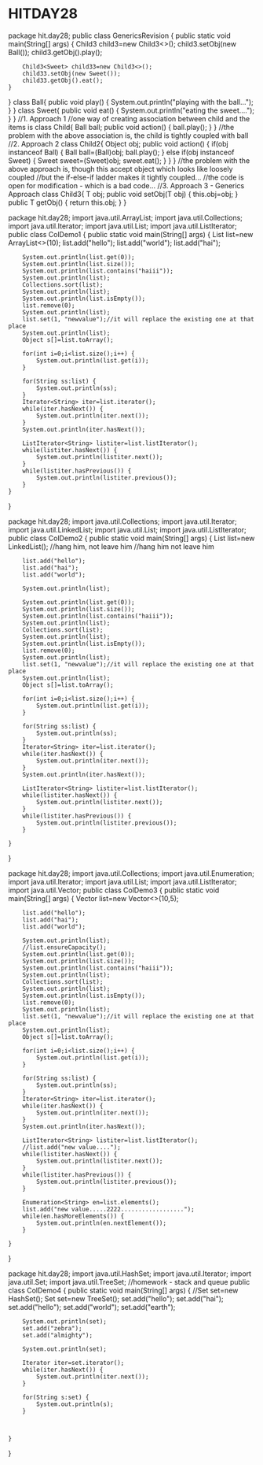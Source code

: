 # HITDAY28

package hit.day28;
public class GenericsRevision {
	public static void main(String[] args) {
		Child3<Ball> child3=new Child3<>();
		child3.setObj(new Ball());
		child3.getObj().play();
		
		Child3<Sweet> child33=new Child3<>();
		child33.setObj(new Sweet());
		child33.getObj().eat();
	}
}
class Ball{
	public void play() {
		System.out.println("playing with the ball...");
	}
}
class Sweet{
	public void eat() {
		System.out.println("eating the sweet....");
	}
}
//1. Approach 1
//one way of creating association between child and the items is
class Child{
	Ball ball;
	public void action() {
		ball.play();
	}
}
//the problem with the above association is, the child is tightly coupled with ball
//2. Approach 2
class Child2{
	Object obj;
	public void action() {
		if(obj instanceof Ball) {
			Ball ball=(Ball)obj;
			ball.play();
		}
		else if(obj instanceof Sweet) {
			Sweet sweet=(Sweet)obj;
			sweet.eat();
		}
	}
}
//the problem with the above approach is, though this accept object which looks like loosely coupled
//but the if-else-if ladder makes it tightly coupled...
//the code is open for modification - which is a bad code...
//3. Approach 3  - Generics Approach
class Child3<T>{
	T obj;
	public void setObj(T obj) {
		this.obj=obj;
	}
	public T getObj() {
		return this.obj;
	}
}
  
  package hit.day28;
import java.util.ArrayList;
import java.util.Collections;
import java.util.Iterator;
import java.util.List;
import java.util.ListIterator;
public class ColDemo1 {
	public static void main(String[] args) {
		List<String> list=new ArrayList<>(10);
		list.add("hello");
		list.add("world");
		list.add("hai");
		
		System.out.println(list.get(0));
		System.out.println(list.size());
		System.out.println(list.contains("haiii"));
		System.out.println(list);
		Collections.sort(list);
		System.out.println(list);
		System.out.println(list.isEmpty());
		list.remove(0);
		System.out.println(list);
		list.set(1, "newvalue");//it will replace the existing one at that place
		System.out.println(list);
		Object s[]=list.toArray();
		
		for(int i=0;i<list.size();i++) {
			System.out.println(list.get(i));
		}
		
		for(String ss:list) {
			System.out.println(ss);
		}
		Iterator<String> iter=list.iterator();
		while(iter.hasNext()) {
			System.out.println(iter.next());
		}
		System.out.println(iter.hasNext());
		
		ListIterator<String> listiter=list.listIterator();
		while(listiter.hasNext()) {
			System.out.println(listiter.next());
		}
		while(listiter.hasPrevious()) {
			System.out.println(listiter.previous());
		}
	}
}
  
  package hit.day28;
import java.util.Collections;
import java.util.Iterator;
import java.util.LinkedList;
import java.util.List;
import java.util.ListIterator;
public class ColDemo2 {
	public static void main(String[] args) {
		List<String> list=new LinkedList<String>();
		//hang him, not leave him
		//hang him not leave him
		
		list.add("hello");
		list.add("hai");
		list.add("world");
		
		System.out.println(list);
		
		System.out.println(list.get(0));
		System.out.println(list.size());
		System.out.println(list.contains("haiii"));
		System.out.println(list);
		Collections.sort(list);
		System.out.println(list);
		System.out.println(list.isEmpty());
		list.remove(0);
		System.out.println(list);
		list.set(1, "newvalue");//it will replace the existing one at that place
		System.out.println(list);
		Object s[]=list.toArray();
		
		for(int i=0;i<list.size();i++) {
			System.out.println(list.get(i));
		}
		
		for(String ss:list) {
			System.out.println(ss);
		}
		Iterator<String> iter=list.iterator();
		while(iter.hasNext()) {
			System.out.println(iter.next());
		}
		System.out.println(iter.hasNext());
		
		ListIterator<String> listiter=list.listIterator();
		while(listiter.hasNext()) {
			System.out.println(listiter.next());
		}
		while(listiter.hasPrevious()) {
			System.out.println(listiter.previous());
		}
		
	}
}
  
  package hit.day28;
import java.util.Collections;
import java.util.Enumeration;
import java.util.Iterator;
import java.util.List;
import java.util.ListIterator;
import java.util.Vector;
public class ColDemo3 {
	public static void main(String[] args) {
		Vector<String> list=new Vector<>(10,5);
		
		list.add("hello");
		list.add("hai");
		list.add("world");
		
		System.out.println(list);
		//list.ensureCapacity();
		System.out.println(list.get(0));
		System.out.println(list.size());
		System.out.println(list.contains("haiii"));
		System.out.println(list);
		Collections.sort(list);
		System.out.println(list);
		System.out.println(list.isEmpty());
		list.remove(0);
		System.out.println(list);
		list.set(1, "newvalue");//it will replace the existing one at that place
		System.out.println(list);
		Object s[]=list.toArray();
		
		for(int i=0;i<list.size();i++) {
			System.out.println(list.get(i));
		}
		
		for(String ss:list) {
			System.out.println(ss);
		}
		Iterator<String> iter=list.iterator();
		while(iter.hasNext()) {
			System.out.println(iter.next());
		}
		System.out.println(iter.hasNext());
		
		ListIterator<String> listiter=list.listIterator();
		//list.add("new value....");
		while(listiter.hasNext()) {
			System.out.println(listiter.next());
		}
		while(listiter.hasPrevious()) {
			System.out.println(listiter.previous());
		}
	
		Enumeration<String> en=list.elements();
		list.add("new value.....2222..................");
		while(en.hasMoreElements()) {
			System.out.println(en.nextElement());
		}
		
	}
}
  
  package hit.day28;
import java.util.HashSet;
import java.util.Iterator;
import java.util.Set;
import java.util.TreeSet;
//homework - stack and queue
public class ColDemo4 {
	public static void main(String[] args) {
		//Set<String> set=new HashSet<String>();
		Set<String> set=new TreeSet<String>();
		set.add("hello");
		set.add("hai");
		set.add("hello");
		set.add("world");
		set.add("earth");
		
		System.out.println(set);
		set.add("zebra");
		set.add("almighty");
		
		System.out.println(set);
		
		Iterator iter=set.iterator();
		while(iter.hasNext()) {
			System.out.println(iter.next());
		}
		
		for(String s:set) {
			System.out.println(s);
		}
		
	
		
	}
}
